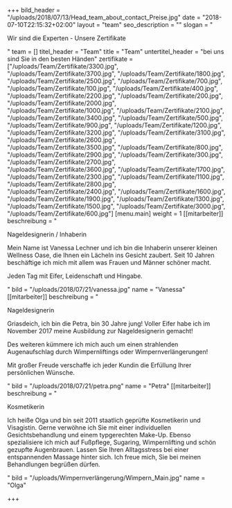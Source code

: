 +++
bild_header = "/uploads/2018/07/13/Head_team_about_contact_Preise.jpg"
date = "2018-07-10T22:15:32+02:00"
layout = "team"
seo_description = ""
slogan = "<p>Wir sind die Experten - Unsere Zertifikate</p>"
team = []
titel_header = "Team"
title = "Team"
untertitel_header = "bei uns sind Sie in den besten Händen"
zertifikate = ["/uploads/Team/Zertifikate/3300.jpg", "/uploads/Team/Zertifikate/3700.jpg", "/uploads/Team/Zertifikate/1800.jpg", "/uploads/Team/Zertifikate/2500.jpg", "/uploads/Team/Zertifikate/700.jpg", "/uploads/Team/Zertifikate/100.jpg", "/uploads/Team/Zertifikate/400.jpg", "/uploads/Team/Zertifikate/2200.jpg", "/uploads/Team/Zertifikate/200.jpg", "/uploads/Team/Zertifikate/2000.jpg", "/uploads/Team/Zertifikate/1000.jpg", "/uploads/Team/Zertifikate/2100.jpg", "/uploads/Team/Zertifikate/3400.jpg", "/uploads/Team/Zertifikate/500.jpg", "/uploads/Team/Zertifikate/900.jpg", "/uploads/Team/Zertifikate/1200.jpg", "/uploads/Team/Zertifikate/3200.jpg", "/uploads/Team/Zertifikate/3100.jpg", "/uploads/Team/Zertifikate/2600.jpg", "/uploads/Team/Zertifikate/3500.jpg", "/uploads/Team/Zertifikate/800.jpg", "/uploads/Team/Zertifikate/2900.jpg", "/uploads/Team/Zertifikate/300.jpg", "/uploads/Team/Zertifikate/2700.jpg", "/uploads/Team/Zertifikate/3600.jpg", "/uploads/Team/Zertifikate/1700.jpg", "/uploads/Team/Zertifikate/2300.jpg", "/uploads/Team/Zertifikate/1100.jpg", "/uploads/Team/Zertifikate/2800.jpg", "/uploads/Team/Zertifikate/2400.jpg", "/uploads/Team/Zertifikate/1600.jpg", "/uploads/Team/Zertifikate/1900.jpg", "/uploads/Team/Zertifikate/1300.jpg", "/uploads/Team/Zertifikate/1500.jpg", "/uploads/Team/Zertifikate/3000.jpg", "/uploads/Team/Zertifikate/600.jpg"]
[menu.main]
weight = 1
[[mitarbeiter]]
beschreibung = "<p>Nageldesignerin / Inhaberin</p><p>Mein Name ist Vanessa Lechner und ich bin die Inhaberin unserer kleinen Wellness Oase, die Ihnen ein Lächeln ins Gesicht zaubert. Seit 10 Jahren beschäftige ich mich mit allem was Frauen und Männer schöner macht. </p><p>Jeden Tag mit Eifer, Leidenschaft und Hingabe.</p>"
bild = "/uploads/2018/07/21/vanessa.jpg"
name = "Vanessa"
[[mitarbeiter]]
beschreibung = "<p>Nageldesignerin</p><p>Griasdeich, ich bin die Petra, bin 30 Jahre jung! Voller Eifer habe ich im November 2017 meine Ausbildung zur Nageldesignerin gemacht! </p><p>Des weiteren kümmere ich mich auch um einen strahlenden Augenaufschlag durch Wimpernliftings oder Wimpernverlängerungen! </p><p>Mit großer Freude verschaffe ich jeder Kundin die Erfüllung Ihrer persönlichen Wünsche.</p>"
bild = "/uploads/2018/07/21/petra.png"
name = "Petra"
[[mitarbeiter]]
beschreibung = "<p>Kosmetikerin</p><p>Ich heiße Olga und bin seit 2011 staatlich geprüfte Kosmetikerin und Visagistin. Gerne verwöhne ich Sie mit einer individuellen Gesichtsbehandlung und einem typgerechten Make-Up. Ebenso spezialisiere ich mich auf Fußpflege, Sugaring, Wimpernlifting und schön gezupfte Augenbrauen. Lassen Sie Ihren Alltagsstress bei einer entspannenden Massage hinter sich.  Ich freue mich, Sie bei meinen Behandlungen begrüßen dürfen.</p>"
bild = "/uploads/Wimpernverlängerung/Wimpern_Main.jpg"
name = "Olga"

+++
